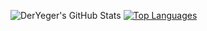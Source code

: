 ![DerYeger's GitHub Stats](https://github-readme-stats.vercel.app/api?username=DerYeger&count_private=true&show_icons=true&hide_border=true&include_all_commits=true&title_color=58A6FF&icon_color=58A6FF&text_color=8B949E&bg_color=0D1117&show_icons=true)
[![Top Languages](https://github-readme-stats.vercel.app/api/top-langs/?username=DerYeger&layout=compact&hide_border=true&title_color=56A1F7&icon_color=58A6FF&text_color=8B949E&bg_color=0D1117&show_icons=true)](https://github.com/anuraghazra/github-readme-stats)
